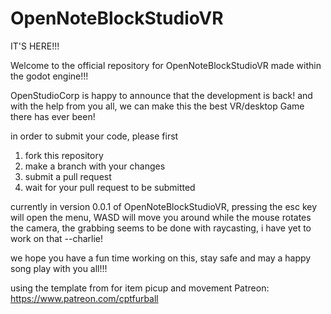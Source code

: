 # OpenNoteBlockStudioVR

IT'S HERE!!!

Welcome to the official repository for OpenNoteBlockStudioVR made within the godot engine!!!

OpenStudioCorp is happy to announce that the development is back! and with the help from you all, we can make this the best VR/desktop Game there has ever been!

in order to submit your code, please first

1. fork this repository
2. make a branch with your changes 
3. submit a pull request
4. wait for your pull request to be submitted 
  
currently in version 0.0.1 of OpenNoteBlockStudioVR, pressing the esc key will open the menu, WASD will move you around while the mouse rotates the camera, the grabbing seems to be done with raycasting, i have yet to work on that --charlie!

we hope you have a fun time working on this, stay safe and may a happy song play with you all!!!

using the template from for item picup and movement Patreon: <https://www.patreon.com/cptfurball>

